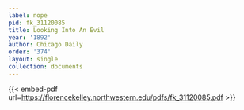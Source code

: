 ```yaml
---
label: nope
pid: fk_31120085
title: Looking Into An Evil
year: '1892'
author: Chicago Daily
order: '374'
layout: single
collection: documents
---
```



{{< embed-pdf url=https://florencekelley.northwestern.edu/pdfs/fk_31120085.pdf >}}